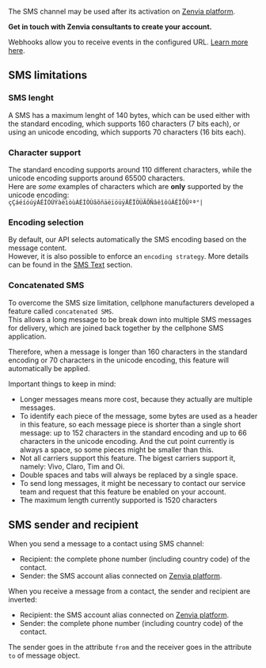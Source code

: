 The SMS channel may be used after its activation on [Zenvia platform](https://app.zenvia.com/home/credentials).
<br/>

**Get in touch with Zenvia consultants to create your account.**

Webhooks allow you to receive events in the configured URL. [Learn more here](#tag/Webhooks).

## SMS limitations

### SMS lenght
A SMS has a maximum lenght of 140 bytes, which can be used either with the standard encoding, which supports 160 characters (7 bits each),
or using an unicode encoding, which supports 70 characters (16 bits each).

### Character support
The standard encoding supports around 110 different characters, while the unicode encoding supports around 65500 characters.
<br>Here are *some* examples of characters which are **only** supported by the unicode encoding:
<br>`çÇáéíóúýÁÉÍÓÚÝàèìòùÀÈÌÒÙãõñäëïöüÿÄËÏÖÜÃÕÑâêîôûÂÊÎÔÛºª°|`

### Encoding selection
By default, our API selects automatically the SMS encoding based on the message content.
<br>However, it is also possible to enforce an `encoding strategy`. More details can be found in the [SMS Text](#section/SMS-Text) section.

### Concatenated SMS
To overcome the SMS size limitation, cellphone manufacturers developed a feature called `concatenated SMS`.
<br>This allows a long message to be break down into multiple SMS messages for delivery, which are joined back together by the cellphone SMS application.

Therefore, when a message is longer than 160 characters in the standard encoding or 70 characters in the unicode encoding, this feature will
automatically be applied.

Important things to keep in mind:
* Longer messages means more cost, because they actually are multiple messages.
* To identify each piece of the message, some bytes are used as a header in this feature, so each message piece is shorter than a single short message:
up to 152 characters in the standard encoding and up to 66 characters in the unicode encoding. And the cut point currently is always a space,
so some pieces might be smaller than this.
* Not all carriers support this feature. The bigest carriers support it, namely: Vivo, Claro, Tim and Oi.
* Double spaces and tabs will always be replaced by a single space.
* To send long messages, it might be necessary to contact our service team and request that this feature be enabled on your account.
* The maximum length currently supported is 1520 characters

## SMS sender and recipient

When you send a message to a contact using SMS channel:

* Recipient: the complete phone number (including country code) of the contact.
* Sender: the SMS account alias connected on [Zenvia platform](https://app.zenvia.com/home/credentials).

When you receive a message from a contact, the sender and recipient are inverted:

* Recipient: the SMS account alias connected on [Zenvia platform](https://app.zenvia.com/home/credentials).
* Sender: the complete phone number (including country code) of the contact.

The sender goes in the attribute `from` and the receiver goes in the attribute `to` of message object.
